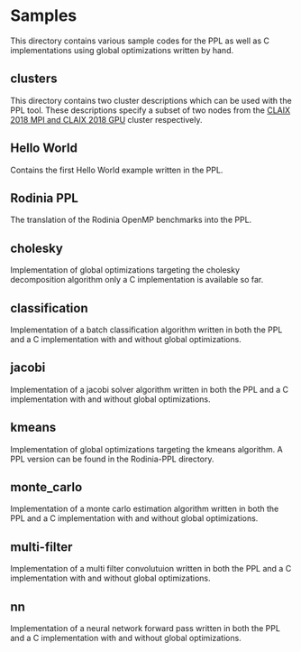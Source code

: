 # Samples
This directory contains various sample codes for the PPL as well as C implementations using global optimizations written by hand.

## clusters

This directory contains two cluster descriptions which can be used with the PPL tool. These descriptions specify a subset of two nodes from the [CLAIX 2018 MPI and CLAIX 2018 GPU](https://help.itc.rwth-aachen.de/service/rhr4fjjutttf/article/fbd107191cf14c4b8307f44f545cf68a/) cluster respectively.

## Hello World 

Contains the first Hello World example written in the PPL.

## Rodinia PPL

The translation of the Rodinia OpenMP benchmarks into the PPL.

## cholesky

Implementation of global optimizations targeting the cholesky decomposition algorithm only a C implementation is available so far.

## classification

Implementation of a batch classification algorithm written in both the PPL and a C implementation with and without global optimizations.

## jacobi 

Implementation of a jacobi solver algorithm written in both the PPL and a C implementation with and without global optimizations.

## kmeans

Implementation of global optimizations targeting the kmeans algorithm. A PPL version can be found in the Rodinia-PPL directory.

## monte_carlo 

Implementation of a monte carlo estimation algorithm written in both the PPL and a C implementation with and without global optimizations.

## multi-filter 

Implementation of a multi filter convolutuion written in both the PPL and a C implementation with and without global optimizations.

## nn 

Implementation of a neural network forward pass written in both the PPL and a C implementation with and without global optimizations.
